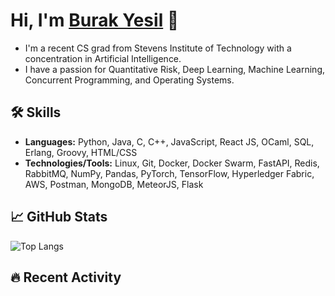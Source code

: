 # Hi, I'm [Burak Yesil](https://github.com/Burak-Yesil) 👋

- I'm a recent CS grad from Stevens Institute of Technology with a concentration in Artificial Intelligence.
- I have a passion for Quantitative Risk, Deep Learning, Machine Learning, Concurrent Programming, and Operating Systems.

## 🛠 Skills
- **Languages:** Python, Java, C, C++, JavaScript, React JS, OCaml, SQL, Erlang, Groovy, HTML/CSS
- **Technologies/Tools:** Linux, Git, Docker, Docker Swarm, FastAPI, Redis, RabbitMQ, NumPy, Pandas, PyTorch, TensorFlow, Hyperledger Fabric, AWS, Postman, MongoDB, MeteorJS, Flask

## 📈 GitHub Stats

![Top Langs](https://github-readme-stats.vercel.app/api/top-langs/?username=Burak-Yesil&layout=compact)
## 🔥 Recent Activity

<!--START_SECTION:activity-->
<!--END_SECTION:activity-->
